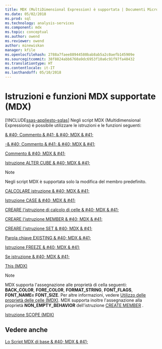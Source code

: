 ```yaml
---
title: MDX (MultiDimensional Expression) è supportata | Documenti Microsoft
ms.date: 05/02/2018
ms.prod: sql
ms.technology: analysis-services
ms.component: mdx
ms.topic: conceptual
ms.author: owend
ms.reviewer: owend
author: minewiskan
manager: kfile
ms.openlocfilehash: 2788a7faee88944580bab8ab5a2c0aefb145909e
ms.sourcegitcommit: 38f8824abb6760a9dc6953f10a6c91f97fa48432
ms.translationtype: HT
ms.contentlocale: it-IT
ms.lasthandoff: 05/10/2018
---
```

# <a name="supported-mdx-mdx"></a>Istruzioni e funzioni MDX supportate (MDX)
[!INCLUDE[ssas-appliesto-sqlas](../../../includes/ssas-appliesto-sqlas.md)]
  Negli script MDX (Multidimensional Expressions) è possibile utilizzare le istruzioni e le funzioni seguenti:  
  
 [& #40; Commento & #41; & #40; MDX & #41;](../../../mdx/comment-mdx-double-slash.md)  
  
 [-& #40; Commento & #41; & #40; MDX & #41;](../../../mdx/comment-mdx-operator-reference.md)  
  
 [Commento & #40; MDX & #41;](../../../mdx/comment-mdx.md)  
  
 [Istruzione ALTER CUBE & #40; MDX & #41;](../../../mdx/mdx-data-definition-alter-cube.md)  
  
> [!NOTE]  
>  Negli script MDX è supportata solo la modifica del membro predefinito.  
  
 [CALCOLARE istruzione & #40; MDX & #41;](../../../mdx/mdx-scripting-calculate.md)  
  
 [Istruzione CASE & #40; MDX & #41;](../../../mdx/case-statement-mdx.md)  
  
 [CREARE l'istruzione di calcolo di celle & #40; MDX & #41;](../../../mdx/mdx-data-definition-create-cell-calculation.md)  
  
 [CREARE l'istruzione MEMBER & #40; MDX & #41;](../../../mdx/mdx-data-definition-create-member.md)  
  
 [CREARE l'istruzione SET & #40; MDX & #41;](../../../mdx/mdx-data-definition-create-set.md)  
  
 [Parola chiave EXISTING & #40; MDX & #41;](../../../analysis-services/multidimensional-models/mdx/mdx-query-existing-keyword.md)  
  
 [Istruzione FREEZE & #40; MDX & #41;](../../../mdx/mdx-scripting-freeze.md)  
  
 [Se istruzione & #40; MDX & #41;](../../../mdx/mdx-scripting-if.md)  
  
 [This &#40;MDX&#41;](../../../mdx/this-mdx.md)  
  
> [!NOTE]  
>  MDX supporta l'assegnazione alle proprietà di cella seguenti: **BACK_COLOR**, **FORE_COLOR**, **FORMAT_STRING**, **FONT_FLAGS**, **FONT_NAME**e **FONT_SIZE**. Per altre informazioni, vedere [Utilizzo delle proprietà delle celle &#40;MDX&#41;](../../../analysis-services/multidimensional-models/mdx/mdx-cell-properties-using-cell-properties.md). MDX supporta inoltre l'assegnazione alla proprietà **NON_EMPTY_BEHAVIOR** dell'istruzione [CREATE MEMBER](../../../mdx/mdx-data-definition-create-member.md) .  
  
 [Istruzione SCOPE &#40;MDX&#41;](../../../mdx/mdx-scripting-scope.md)  
  
## <a name="see-also"></a>Vedere anche  
 [Lo Script MDX di base & #40; MDX & #41;](../../../analysis-services/multidimensional-models/mdx/the-basic-mdx-script-mdx.md)  
  
  
